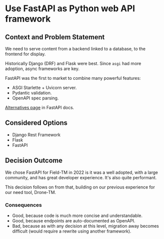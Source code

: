 # Use FastAPI as Python web API framework

## Context and Problem Statement

We need to serve content from a backend linked to a database, to the frontend
for display.

Historically Django (DRF) and Flask were best. Since `asgi` had more adoption,
async frameworks are key.

FastAPI was the first to market to combine many powerful features:

- ASGI Starlette + Uvicorn server.
- Pydantic validation.
- OpenAPI spec parsing.

[Alternatives page](https://fastapi.tiangolo.com/alternatives) in FastAPI docs.

## Considered Options

- Django Rest Framework
- Flask
- FastAPI

## Decision Outcome

We chose FastAPI for Field-TM in 2022 is it was a well adopted, with a
large community, and has great developer experience. It's also quite performant.

This decision follows on from that, building on our previous experience for our
need tool, Drone-TM.

### Consequences

- Good, because code is much more concise and understandable.
- Good, because endpoints are auto-documented as OpenAPI.
- Bad, because as with any decision at this level, migration away becomes difficult
  (would require a rewrite using another framework).

